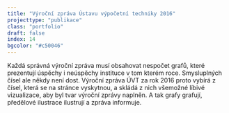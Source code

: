 ```yaml
---
title: "Výroční zpráva Ústavu výpočetní techniky 2016"
projecttype: "publikace"
class: "portfolio"
draft: false
index: 14
bgcolor: "#c50046"
---
```



Každá správná výroční zpráva musí obsahovat nespočet grafů, které prezentují úspěchy i neúspěchy instituce v tom kterém roce. Smysluplných čísel ale někdy není dost. Výroční zpráva ÚVT za rok 2016 proto vybírá z čísel, která se na stránce vyskytnou, a skládá z nich všemožné líbivé vizualizace, aby byl tvar výroční zprávy naplněn. A tak grafy grafují, předělové ilustrace ilustrují a zpráva informuje.